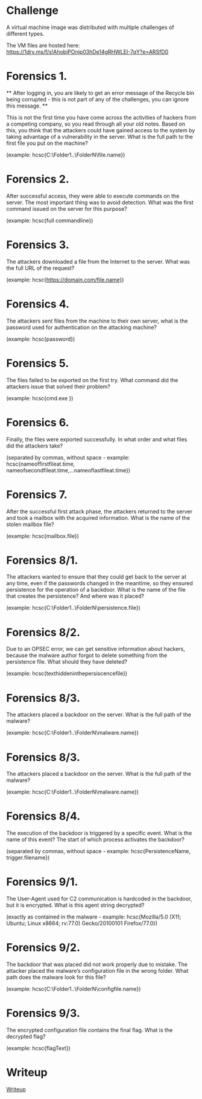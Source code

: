 # Challenge

A virtual machine image was distributed with multiple challenges of different types.

The VM files are hosted here: <https://1drv.ms/f/s!AhobjPOnjp03hDe14gRHWLEI-7qY?e=ARSfD0>

# Forensics 1.

** After logging in, you are likely to get an error message of the Recycle bin being corrupted - this is not part of any of the challenges, you can ignore this message. **

This is not the first time you have come across the activities of hackers from a competing company, so you read through all your old notes. Based on this, you think that the attackers could have gained access to the system by taking advantage of a vulnerability in the server. What is the full path to the first file you put on the machine?

(example: hcsc{C:\Folder1..\FolderN\file.name})

# Forensics 2.

After successful access, they were able to execute commands on the server. The most important thing was to avoid detection. What was the first command issued on the server for this purpose?

(example: hcsc{full commandline})

# Forensics 3.

The attackers downloaded a file from the Internet to the server. What was the full URL of the request?

(example: hcsc{https://domain.com/file.name})

# Forensics 4.

The attackers sent files from the machine to their own server, what is the password used for authentication on the attacking machine?

(example: hcsc{password})

# Forensics 5.

The files failed to be exported on the first try. What command did the attackers issue that solved their problem?

(example: hcsc{cmd.exe })

# Forensics 6.

Finally, the files were exported successfully. In what order and what files did the attackers take?

(separated by commas, without space - example: hcsc{nameoffirstfileat.time, nameofsecondfileat.time,...nameoflastfileat.time})

# Forensics 7.

After the successful first attack phase, the attackers returned to the server and took a mailbox with the acquired information. What is the name of the stolen mailbox file?

(example: hcsc{mailbox.file})

# Forensics 8/1.

The attackers wanted to ensure that they could get back to the server at any time, even if the passwords changed in the meantime, so they ensured persistence for the operation of a backdoor. What is the name of the file that creates the persistence? And where was it placed?

(example: hcsc{C:\Folder1..\FolderN\persistence.file})

# Forensics 8/2.

Due to an OPSEC error, we can get sensitive information about hackers, because the malware author forgot to delete something from the persistence file. What should they have deleted?

(example: hcsc{texthiddeninthepersiscencefile})

# Forensics 8/3.

The attackers placed a backdoor on the server. What is the full path of the malware?

(example: hcsc{C:\Folder1..\FolderN\malware.name})

# Forensics 8/3.

The attackers placed a backdoor on the server. What is the full path of the malware?

(example: hcsc{C:\Folder1..\FolderN\malware.name})

# Forensics 8/4.

The execution of the backdoor is triggered by a specific event. What is the name of this event? The start of which process activates the backdoor?

(separated by commas, without space - example: hcsc{PersistenceName, trigger.filename})

# Forensics 9/1.

The User-Agent used for C2 communication is hardcoded in the backdoor, but it is encrypted. What is this agent string decrypted?

(exactly as contained in the malware - example: hcsc{Mozilla/5.0 (X11; Ubuntu; Linux x8664; rv:77.0) Gecko/20100101 Firefox/77.0})

# Forensics 9/2.

The backdoor that was placed did not work properly due to mistake. The attacker placed the malware’s configuration file in the wrong folder. What path does the malware look for this file?

(example: hcsc{C:\Folder1..\FolderN\configfile.name})

# Forensics 9/3.

The encrypted configuration file contains the final flag. What is the decrypted flag?

(example: hcsc{flagText})

# Writeup

[Writeup](WRITEUP.md)
